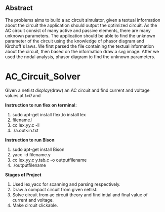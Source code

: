 ## Abstract 
The problems aims to build a ac circuit simulator, given a textual information about the circuit the application should output the optimized circuit. As the AC circuit consist of many active and passive elements, there are many unknown parameters. The application should be able to find the unknown parameter of the circuit using the knowledge of phasor diagram and Kirchoff's laws.
We first parsed the file containing the textual information about the circuit, then based on the information draw a svg image. After we used the nodal analysis, phasor diagram to find the unknown parameters.

# AC_Circuit_Solver
Given a netlist *display*(draw) an AC circuit and find current and voltage values at *t=0* and 

**Instruction to run flex on terminal:**
1. sudo apt-get install flex,to install lex
1. filename.l
1. cc lex.yy.c -ll
1. ./a.out<in.txt

**Instruction to run  Bison**
1. sudo apt-get install Bison
1. yacc -d filename.y
1. cc lex.yy.c y.tab.c -o outputfilename
1. ./outputfilename

**Stages of Project**
1. Used lex,yacc for scanning and parsing respectively.
1. Draw a compact circuit from given netlist.
1. Solve circuit from ac circuit theory and find intial and final value of current and voltage.
1. Make circuit clickable.
